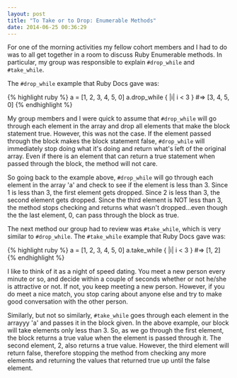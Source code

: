 ```yaml
---
layout: post
title: "To Take or to Drop: Enumerable Methods"
date: 2014-06-25 00:36:29
---
```


For one of the morning activities my fellow cohort members and I had to do was to all get together in a room to discuss Ruby Enumerable methods. In particular, my group was responsible to explain ```#drop_while``` and ```#take_while```. 

The ```#drop_while``` example that Ruby Docs gave was: 

{% highlight ruby %}
a = [1, 2, 3, 4, 5, 0]
a.drop_while { |i| i < 3 }   #=> [3, 4, 5, 0]
{% endhighlight %}

My group members and I were quick to assume that ```#drop_while``` will go through each element in the array and drop all elements that make the block statement true. However, this was not the case. If the element passed through the block makes the block statement false, ```#drop_while``` will immediately stop doing what it's doing and return what's left of the original array. Even if there is an element that can return a true statement when passed through the block, the method will not care.

So going back to the example above, ```#drop_while``` will go through each element in the array 'a' and check to see if the element is less than 3. Since 1 is less than 3, the first element gets dropped. Since 2 is less than 3, the second element gets dropped. Since the third element is NOT less than 3, the method stops checking and returns what wasn't dropped...even though the the last element, 0, can pass through the block as true.

The next method our group had to review was ```#take_while```, which is very similar to ```#drop_while```. The ```#take_while``` example that Ruby Docs gave was:

{% highlight ruby %}
a = [1, 2, 3, 4, 5, 0]
a.take_while { |i| i < 3 }   #=> [1, 2]
{% endhighlight %}

I like to think of it as a night of speed dating. You meet a new person every minute or so, and decide within a couple of seconds whether or not he/she is attractive or not. If not, you keep meeting a new person. However, if you do meet a nice match, you stop caring about anyone else and try to make good conversation with the other person.

Similarly, but not so similarly, ```#take_while``` goes through each element in the arrayyy 'a' and passes it in the block given. In the above example, our block will take elements only less than 3. So, as we go through the first element, the block returns a true value when the element is passed through it. The second element, 2, also returns a true value. However, the third element will return false, therefore stopping the method from checking any more elements and returning the values that returned true up until the false element.